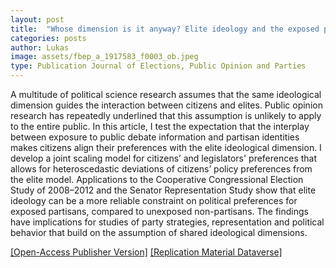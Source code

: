 ```yaml
---
layout: post
title:  "Whose dimension is it anyway? Elite ideology and the exposed partisan public in the U.S."
categories: posts
author: Lukas
image: assets/fbep_a_1917583_f0003_ob.jpeg
type: Publication Journal of Elections, Public Opinion and Parties 
---
```


A multitude of political science research assumes that the same ideological dimension guides the interaction between citizens and elites. Public opinion research has repeatedly underlined that this assumption is unlikely to apply to the entire public. In this article, I test the expectation that the interplay between exposure to public debate information and partisan identities makes citizens align their preferences with the elite ideological dimension. I develop a joint scaling model for citizens’ and legislators' preferences that allows for heteroscedastic deviations of citizens’ policy preferences from the elite model. Applications to the Cooperative Congressional Election Study of 2008–2012 and the Senator Representation Study show that elite ideology can be a more reliable constraint on political preferences for exposed partisans, compared to unexposed non-partisans. The findings have implications for studies of party strategies, representation and political behavior that build on the assumption of shared ideological dimensions.


[[Open-Access Publisher Version]](https://doi.org/10.1080/17457289.2021.1917583) [[Replication Material Dataverse]](https://doi.org/10.7910/DVN/ILQ1M1)